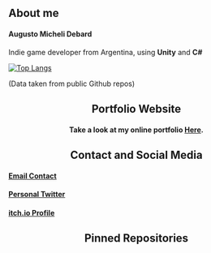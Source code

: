 ## About me

#### Augusto Micheli Debard
Indie game developer from Argentina, using **Unity** and **C#**

[![Top Langs](https://github-readme-stats.vercel.app/api/top-langs/?username=svartskogen&layout=compact)](https://github.com/anuraghazra/github-readme-stats)

(Data taken from public Github repos)

<h2 align="center">Portfolio Website</h2>
<h4 align="center">Take a look at my online portfolio <a href="https://svartskogen.github.io/" target="_blank">Here</a>.</h4>

<!--
<h2 align="center">Projects</h2>
<p align="center">Take a look at my personal, open or commercial projects.</p>

| <a href="link" target="_blank">**Chime**</a> | <a href="link2" target="_blank">**Artifact Repo**</a> |
| :---: | :---: | 
| <img align='center' src='chimePath' height='100px'> | <img align='center' src='ArtifactImgPath' height='100px'> |
| <a href="link" target="_blank">Spanish Unity Tutorials</a> | <a href="link2" target="_blank">Game made for Ludum Dare 46</a> |
-->

<h2 align="center">Contact and Social Media</h2>

#### [Email Contact](mailto:amichelidebard@gmail.com)

#### [Personal Twitter](https://twitter.com/Svartskogen)

#### [itch.io Profile](https://svartskogen.itch.io/)

<h2 align="center">Pinned Repositories</h2>


<!--Data<!--

<!--
**Svartskogen/Svartskogen** is a ✨ _special_ ✨ repository because its `README.md` (this file) appears on your GitHub profile.

Here are some ideas to get you started:

- 🔭 I’m currently working on ...
- 🌱 I’m currently learning ...
- 👯 I’m looking to collaborate on ...
- 🤔 I’m looking for help with ...
- 💬 Ask me about ...
- 📫 How to reach me: ...
- 😄 Pronouns: ...
- ⚡ Fun fact: ...
-->

